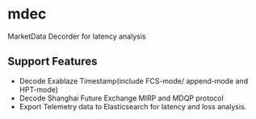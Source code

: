 # mdec

MarketData Decorder for latency analysis


## Support Features

- Decode Exablaze Timestamp(include FCS-mode/ append-mode and HPT-mode)
- Decode Shanghai Future Exchange MIRP and MDQP protocol
- Export Telemetry data to Elasticsearch for latency and loss analysis.


